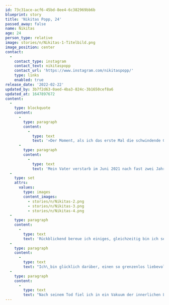 ```yaml
---
id: 73c31ace-acf6-45bd-8ee4-6c382969bb6b
blueprint: story
title: 'Nikitas Popp, 24'
passed_away: false
name: Nikitas
age: 24
person_type: relative
image: stories/n/Nikitas-1-Titelbild.png
image_position: center
contact:
  -
    contact_type: instagram
    contact_text: nikitaspopp
    contact_url: 'https://www.instagram.com/nikitaspopp/'
    type: links
    enabled: true
release_date: '2022-02-22'
updated_by: 3b7f2d63-0aed-4ba3-824c-3b1650cef8a6
updated_at: 1647897672
content:
  -
    type: blockquote
    content:
      -
        type: paragraph
        content:
          -
            type: text
            text: '»Der Moment, als ich das erste Mal die schwindende Gesundheit meines Vaters bemerkte, war wie ein ruckartiger Abschluss meines Erwachsenwerdens. Die kindliche Naivität des Glaubens an die Unverwundbarkeit des Vaters zerschellte urplötzlich im Angesicht des Gewichtsverlustes meines Vaters. Das war ungefähr zwei Jahre vor seinem Tod. Tür an Tür erlebte ich den langsamen und unaufhaltsamen Prozess der gesundheitlichen Verschlechterung, wenngleich die Familie nie die Hoffnung verlor.'
      -
        type: paragraph
        content:
          -
            type: text
            text: 'Mein Vater verstarb im Juni 2021 nach fast zwei Jahren Kampf gegen den Lungenkrebs – da war er 67 Jahre, ich 23 Jahre alt. Freiheit war das wertvollste Gut in seinem Leben. So wichtig, dass er nahezu alles diesem Prinzip unterordnete. Er lebte seine Freiheit aus in den radikalsten Formen, Freiheit als Lebensphilosophie, ohne Regeln, ohne gesellschaftliche Zwänge. Lieber kurz und glücklich leben, als lang und unglücklich. Seine Krankheit nahm ihm diese Freiheit. Er sagte mir als Kind wiederholt, dass er niemals an diesen Punkt kommen wolle, wo er nicht mehr der vollkommenen Selbstständigkeit fähig sei. Ich glaube, das war seine größte Angst. Diese Angst manifestiert zu sehen in seiner fortschreitenden Erkrankung, und seine eigene Ohnmacht, das war für mich das Schlimmste.'
  -
    type: set
    attrs:
      values:
        type: images
        content_images:
          - stories/n/Nikitas-2.png
          - stories/n/Nikitas-3.png
          - stories/n/Nikitas-4.png
  -
    type: paragraph
    content:
      -
        type: text
        text: 'Rückblickend bereue ich einiges, gleichzeitig bin ich sehr glücklich darüber wie und wen ich als meinen Vater erleben durfte. Ich bereue, ihm manchmal das Gefühl gegeben zu haben, er müsse sich vor mir rechtfertigen für die traumatisch-schicksalhaften Umstände seiner Kindheit und seines Lebens, die ihn auf Schritt und Tritt verfolgt haben. Ich bereue, dass wir uns nur selten direkt unsere Liebe zeigen konnten.'
  -
    type: paragraph
    content:
      -
        type: text
        text: "Ich\_bin glücklich darüber, einen so grenzenlos liebevollen Vater gehabt zu haben, bereit jederzeit alles für seine Kinder zu opfern.\_Ich\_bin glücklich darüber, einen Vater gehabt zu haben, der immer zuerst an uns und dann an sich gedacht hat, auch wenn ihm das zum Verhängnis wurde.\_Ich\_bin glücklich darüber einen Vater gehabt zu haben, welcher ein solch ungezwungen-einzigartiges Leben geführt und mit einem gelassenen Lächeln den Härten seines Lebens entgegengetreten ist."
  -
    type: paragraph
    content:
      -
        type: text
        text: "Nach seinem Tod fiel ich in ein Vakuum der innerlichen Leere. Ich komme gut mit schwierigen Situationen zurecht und habe auch diese überstanden, nichtsdestotrotz habe ich diese Leere\_auch mit Arbeit und Studium gefüllt. Ablenkung ist gut, endlose Trauer nicht unbedingt. Wenn ich jedoch die Zeit zurückdrehen könnte, würde ich mich für weniger Ablenkung und mehr Trauerarbeit entscheiden. Das sage ich mir im Nachhinein. Würde ich es tatsächlich anders machen? Ich weiß es nicht.«"
---
```

